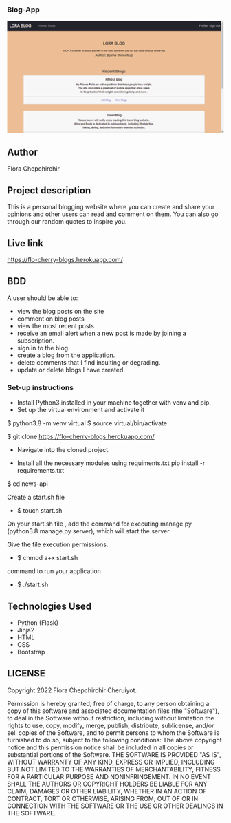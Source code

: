 ### Blog-App
<img src="app/static/images/blog.png">


## Author
Flora Chepchirchir
## Project description

This is a personal blogging website where you can create and share your opinions and other users can read and comment on them. You can also go through our random quotes to inspire you. 

## Live link
https://flo-cherry-blogs.herokuapp.com/

## BDD
A user should be able to:
- view the blog posts on the site
- comment on blog posts
- view the most recent posts
- receive an email alert when a new post is made by joining a subscription.
- sign in to the blog.
- create a blog from the application.
- delete comments that I find insulting or degrading.
- update or delete blogs I have created.



### Set-up instructions

- Install Python3 installed in your machine together with venv and pip.
- Set up the virtual environment and activate it

$ python3.8 -m venv virtual
$ source virtual/bin/activate

$ git clone https://flo-cherry-blogs.herokuapp.com/
- Navigate into the cloned project.

- Install all the necessary modules using requiments.txt 
pip install -r requirements.txt

$ cd news-api

Create a start.sh file
- $ touch start.sh

On your start.sh file , add the command for executing manage.py (python3.8 manage.py server), which will start the server.


Give the file execution permissions.
- $ chmod a+x start.sh

command to run your application
- $ ./start.sh

## Technologies Used

- Python (Flask)
- Jinja2
- HTML
- CSS
- Bootstrap

## LICENSE
Copyright 2022 Flora Chepchirchir Cheruiyot.

Permission is hereby granted, free of charge, to any person obtaining a copy of this software and associated documentation files (the "Software"), to deal in the Software without restriction, including without limitation the rights to use, copy, modify, merge, publish, distribute, sublicense, and/or sell copies of the Software, and to permit persons to whom the Software is furnished to do so, subject to the following conditions:
The above copyright notice and this permission notice shall be included in all copies or substantial portions of the Software.
THE SOFTWARE IS PROVIDED "AS IS", WITHOUT WARRANTY OF ANY KIND, EXPRESS OR IMPLIED, INCLUDING BUT NOT LIMITED TO THE WARRANTIES OF MERCHANTABILITY, FITNESS FOR A PARTICULAR PURPOSE AND NONINFRINGEMENT. IN NO EVENT SHALL THE AUTHORS OR COPYRIGHT HOLDERS BE LIABLE FOR ANY CLAIM, DAMAGES OR OTHER LIABILITY, WHETHER IN AN ACTION OF CONTRACT, TORT OR OTHERWISE, ARISING FROM, OUT OF OR IN CONNECTION WITH THE SOFTWARE OR THE USE OR OTHER DEALINGS IN THE SOFTWARE.